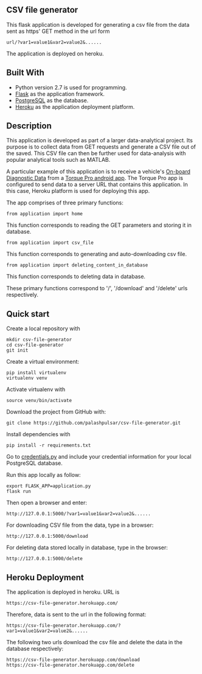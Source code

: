 ## CSV file generator

This flask application is developed for generating a csv file from the data sent as https' GET method in the url form
```
url/?var1=value1&var2=value2&......
```

The application is deployed on heroku.

## Built With

* Python version 2.7 is used for programming.
* [Flask](http://flask.pocoo.org) as the application framework.
* [PostgreSQL](https://www.postgresql.org) as the database.
* [Heroku](https://www.heroku.com) as the application deployment platform.

## Description

This application is developed as part of a larger data-analytical project. Its purpose is to collect data from GET requests and generate a CSV file out of the saved. This CSV file can then be further used for data-analysis with popular analytical tools such as MATLAB.

A particular example of this application is to receive a vehicle's [On-board Diagnostic Data](https://en.wikipedia.org/wiki/On-board_diagnostics) from a [Torque Pro android app](https://play.google.com/store/apps/details?id=org.prowl.torque&hl=en). The Torque Pro app is configured to send data to a server URL that contains this application. In this case, Heroku platform is used for deploying this app.

The app comprises of three primary functions:

```
from application import home
```
This function corresponds to reading the GET parameters and storing it in database.

```
from application import csv_file
```
This function corresponds to generating and auto-downloading csv file.

```
from application import deleting_content_in_database
```
This function corresponds to deleting data in database.

These primary functions correspond to '/', '/download' and '/delete' urls respectively.

## Quick start

Create a local repository with
```
mkdir csv-file-generator
cd csv-file-generator
git init
```

Create a virtual environment:
```
pip install virtualenv
virtualenv venv
```

Activate virtualenv with
```
source venv/bin/activate
```

Download the project from GitHub with:
```
git clone https://github.com/palashpulsar/csv-file-generator.git
```

Install dependencies with
```
pip install -r requirements.txt
```

Go to [credentials.py](/credentials.py) and include your credential information for your local PostgreSQL database.

Run this app locally as follow:
```
export FLASK_APP=application.py
flask run
```

Then open a browser and enter: 
```
http://127.0.0.1:5000/?var1=value1&var2=value2&......
```

For downloading CSV file from the data, type in a browser:
```
http://127.0.0.1:5000/download
```

For deleting data stored locally in database, type in the browser:
```
http://127.0.0.1:5000/delete
```

## Heroku Deployment

The application is deployed in heroku. URL is
```
https://csv-file-generator.herokuapp.com/
```

Therefore, data is sent to the url in the following format:
```
https://csv-file-generator.herokuapp.com/?var1=value1&var2=value2&......
```

The following two urls download the csv file and delete the data in the database respectively:
```
https://csv-file-generator.herokuapp.com/download
https://csv-file-generator.herokuapp.com/delete
```


